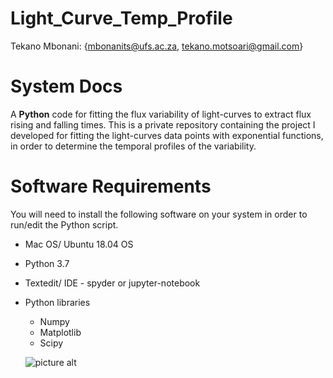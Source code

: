 # Light_Curve_Temp_Profile

Tekano Mbonani: {mbonanits@ufs.ac.za, tekano.motsoari@gmail.com}

# System Docs

A **Python** code for fitting the flux variability of light-curves to extract flux rising and falling times. 
This is a private repository containing the project I developed for fitting the light-curves data points with exponential functions, in order to determine the temporal profiles of the variability.

# Software Requirements

You will need to install the following software on your system in order to run/edit the Python script.
* Mac OS/ Ubuntu 18.04 OS
* Python 3.7
* Textedit/ IDE - spyder or jupyter-notebook
* Python libraries
  * Numpy
  * Matplotlib
  * Scipy
  
  ![picture alt]([http://via.placeholder.com/200x150](https://github.com/T3kan0/Light_Curve_Temp_Profile/blob/main/3C279_Temp_Prof.png?raw=true)https://github.com/T3kan0/Light_Curve_Temp_Profile/blob/main/3C279_Temp_Prof.png?raw=true "Title is optional")
